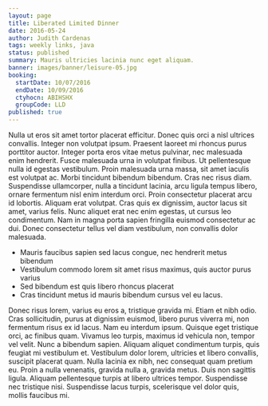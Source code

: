 ```yaml
---
layout: page
title: Liberated Limited Dinner
date: 2016-05-24
author: Judith Cardenas
tags: weekly links, java
status: published
summary: Mauris ultricies lacinia nunc eget aliquam.
banner: images/banner/leisure-05.jpg
booking:
  startDate: 10/07/2016
  endDate: 10/09/2016
  ctyhocn: ABIHSHX
  groupCode: LLD
published: true
---
```

Nulla ut eros sit amet tortor placerat efficitur. Donec quis orci a nisl ultrices convallis. Integer non volutpat ipsum. Praesent laoreet mi rhoncus purus porttitor auctor. Integer porta eros vitae metus pulvinar, nec malesuada enim hendrerit. Fusce malesuada urna in volutpat finibus. Ut pellentesque nulla id egestas vestibulum. Proin malesuada urna massa, sit amet iaculis est volutpat ac.
Morbi tincidunt bibendum bibendum. Cras nec risus diam. Suspendisse ullamcorper, nulla a tincidunt lacinia, arcu ligula tempus libero, ornare fermentum nisl enim interdum orci. Proin consectetur placerat arcu id lobortis. Aliquam erat volutpat. Cras quis ex dignissim, auctor lacus sit amet, varius felis. Nunc aliquet erat nec enim egestas, ut cursus leo condimentum. Nam in magna porta sapien fringilla euismod consectetur ac dui. Donec consectetur tellus vel diam vestibulum, non convallis dolor malesuada.

* Mauris faucibus sapien sed lacus congue, nec hendrerit metus bibendum
* Vestibulum commodo lorem sit amet risus maximus, quis auctor purus varius
* Sed bibendum est quis libero rhoncus placerat
* Cras tincidunt metus id mauris bibendum cursus vel eu lacus.

Donec risus lorem, varius eu eros a, tristique gravida mi. Etiam et nibh odio. Cras sollicitudin, purus at dignissim euismod, libero purus viverra mi, non fermentum risus ex id lacus. Nam eu interdum ipsum. Quisque eget tristique orci, ac finibus quam. Vivamus leo turpis, maximus id vehicula non, tempor vel velit. Nunc a bibendum sapien. Aliquam aliquet condimentum turpis, quis feugiat mi vestibulum et. Vestibulum dolor lorem, ultricies et libero convallis, suscipit placerat quam. Nulla lacinia ex nibh, nec consequat quam pretium eu. Proin a nulla venenatis, gravida nulla a, gravida metus. Duis non sagittis ligula. Aliquam pellentesque turpis at libero ultrices tempor. Suspendisse nec tristique nisi. Suspendisse lacus turpis, scelerisque vel dolor quis, mollis faucibus mi.

